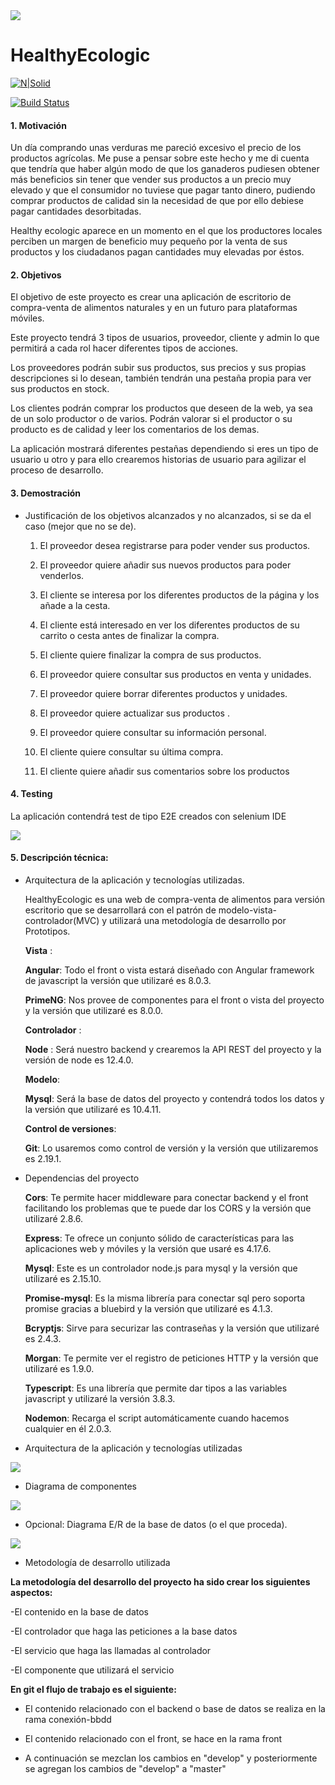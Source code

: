 <img src="../master/client/src/assets/imagenes/healthyEcologic.png">

# HealthyEcologic 

[![N|Solid](https://cldup.com/dTxpPi9lDf.thumb.png)](https://nodesource.com/products/nsolid)

[![Build Status](https://travis-ci.org/joemccann/dillinger.svg?branch=master)](https://travis-ci.org/joemccann/dillinger)

#### 1. Motivación

Un día comprando unas verduras me pareció excesivo el precio de los productos agrícolas. Me puse a pensar sobre este hecho y me di cuenta que tendría que haber algún modo de que los ganaderos pudiesen obtener más beneficios sin tener que vender sus productos a un precio muy elevado y que el consumidor no tuviese que pagar tanto dinero, pudiendo comprar productos de calidad sin la necesidad de que por ello debiese pagar cantidades desorbitadas. 

Healthy ecologic aparece en un momento en el que los productores locales perciben un margen de beneficio muy pequeño por la venta de sus productos y los ciudadanos pagan cantidades muy elevadas por éstos. 

#### 2. Objetivos

El objetivo de este proyecto es crear una aplicación de escritorio de compra-venta de alimentos naturales y en un futuro para plataformas móviles.

Este proyecto tendrá 3 tipos de usuarios, proveedor, cliente y admin lo que permitirá a cada rol hacer diferentes tipos de acciones.

Los proveedores podrán subir sus productos, sus precios y sus propias descripciones si lo desean, también tendrán una pestaña propia para ver sus productos en stock.

Los clientes podrán comprar los productos que deseen de la web, ya sea de un solo productor o de varios. Podrán valorar si el productor o su producto es de calidad y leer los comentarios de los demas.

La aplicación mostrará diferentes pestañas dependiendo si eres un tipo de usuario u otro y para ello crearemos historias de usuario para agilizar el proceso de desarrollo.

#### 3. Demostración

+ Justificación de los objetivos alcanzados y no alcanzados, si se da el
caso (mejor que no se de).

	1.  El proveedor desea registrarse para poder vender sus productos.

	2. El proveedor quiere añadir sus nuevos productos para poder venderlos.

	3. El cliente se interesa por los diferentes productos de la página y los añade a la cesta.

	4. El cliente está interesado en ver los diferentes productos de su carrito o cesta antes de finalizar la compra.

	5. El cliente quiere finalizar la compra de sus productos.

	6. El proveedor quiere consultar sus productos en venta y unidades.

	7. El proveedor quiere borrar diferentes productos y unidades.

	8. El proveedor quiere actualizar sus productos .

	9. El proveedor quiere consultar su información personal.

	10. El cliente quiere consultar su última compra.

	11. El cliente quiere añadir sus comentarios sobre los productos

#### 4. Testing

La aplicación contendrá test de tipo E2E creados con selenium IDE


<img src="https://swat-it.co/wp-content/uploads/2015/tools_icons/Selenium-logo.gif">



#### 5. Descripción técnica:
+ Arquitectura de la aplicación y tecnologías utilizadas.

	HealthyEcologic es una web de compra-venta de alimentos para versión escritorio que se desarrollará con el patrón de modelo-vista-controlador(MVC) y utilizará una metodología de desarrollo por Prototipos.
	
   **Vista** :
   
	 **Angular**: Todo el front o vista estará diseñado con Angular framework de javascript la versión que utilizaré es 8.0.3.
	
	**PrimeNG**: Nos provee de componentes para el front o vista del proyecto y la versión que utilizaré es 8.0.0.
	 
   **Controlador** :
	
	**Node** : Será nuestro backend y crearemos la API REST del proyecto y la versión de node es 12.4.0.

   **Modelo**: 
	
	**Mysql**: Será la base de datos del proyecto y contendrá todos los datos y la versión que utilizaré es 10.4.11.
	
   **Control de versiones**:
	
	**Git**: Lo usaremos como control de versión y la versión que utilizaremos es 2.19.1.
	
+ Dependencias del proyecto

   **Cors**: Te permite hacer middleware para conectar backend y el front facilitando los problemas que te puede dar los CORS y la versión que utilizaré 2.8.6.
   
   **Express**: Te ofrece  un conjunto sólido de características para las aplicaciones web y móviles  y la versión que usaré es  4.17.6. 
   
   **Mysql**: Este es un controlador node.js para mysql y la versión que utilizaré es 2.15.10.
   
   **Promise-mysql**: Es la misma librería para conectar sql pero soporta promise gracias a bluebird y la versión que utilizaré es 4.1.3.
   
   **Bcryptjs**: Sirve para securizar las contraseñas y la versión que utilizaré es 2.4.3.
   
   **Morgan**:  Te permite ver el registro de peticiones HTTP y la versión que utilizaré es 1.9.0.
   
   **Typescript**:  Es una librería que permite dar tipos a las variables javascript y utilizaré la versión 3.8.3.
   
   **Nodemon**: Recarga el script automáticamente cuando hacemos cualquier en él 2.0.3.

+ Arquitectura de la aplicación y tecnologías utilizadas

<img src="../master/client/src/assets/documentacion/diagrama.png">	

+ Diagrama de componentes

<img src="../master/client/src/assets/documentacion/diagrama_componentes.png">

+ Opcional: Diagrama E/R de la base de datos (o el que proceda).

<img src="../master/client/src/assets/documentacion/db.png">

+ Metodología de desarrollo utilizada

**La metodología del desarrollo del proyecto ha sido crear los siguientes aspectos:**

-El contenido en la base de datos

-El controlador que haga las peticiones a la base datos

-El servicio que haga las llamadas al controlador

-El componente que utilizará el servicio

**En git el flujo de trabajo es el siguiente:**

- El contenido relacionado con el backend o base de datos se realiza en la rama conexión-bbdd

- El contenido relacionado con el front, se hace en la rama front

- A continuación se mezclan los cambios en "develop" y posteriormente se agregan los cambios de "develop" a "master"






